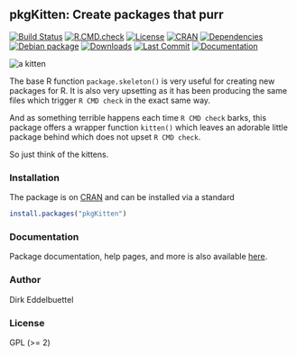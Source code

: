 ## pkgKitten: Create packages that purr 

[![Build Status](https://travis-ci.org/eddelbuettel/pkgkitten.svg)](https://travis-ci.org/eddelbuettel/pkgkitten) 
[![R.CMD.check](https://github.com/eddelbuettel/pkgkitten/workflows/R.CMD.check/badge.svg)](https://github.com/eddelbuettel/pkgkitten/actions?query=workflow%3AR.CMD.check)
[![License](https://img.shields.io/badge/license-GPL%20%28%3E=%202%29-brightgreen.svg?style=flat)](https://www.gnu.org/licenses/gpl-2.0.html) 
[![CRAN](https://www.r-pkg.org/badges/version/pkgKitten)](https://cran.r-project.org/package=pkgKitten) 
[![Dependencies](https://tinyverse.netlify.com/badge/pkgKitten)](https://cran.r-project.org/package=pkgKitten) 
[![Debian package](https://img.shields.io/debian/v/r-cran-pkgkitten/sid?color=brightgreen)](https://packages.debian.org/sid/r-cran-pkgkitten)
[![Downloads](https://cranlogs.r-pkg.org/badges/pkgKitten?color=brightgreen)](https://www.r-pkg.org/pkg/pkgKitten) 
[![Last Commit](https://img.shields.io/github/last-commit/eddelbuettel/pkgkitten)](https://github.com/eddelbuettel/pkgkitten)
[![Documentation](https://img.shields.io/badge/documentation-is_here-blue)](https://eddelbuettel.github.io/pkgkitten/)

![a kitten](http://2.bp.blogspot.com/-rUsj-zdsAls/UY81UzuYHsI/AAAAAAAAAJA/QMiiNxYuvdI/s1600/burmilla-kitten.png)

The base R function `package.skeleton()` is very useful for creating new
packages for R. It is also very upsetting as it has been producing the same
files which trigger `R CMD check` in the exact same way.

And as something terrible happens each time `R CMD check` barks, this package
offers a wrapper function `kitten()` which leaves an adorable little package
behind which does not upset `R CMD check`.

So just think of the kittens.

### Installation

The package is on [CRAN](https://cran.r-project.org) and can be installed
via a standard

```r
install.packages("pkgKitten")
```

### Documentation

Package documentation, help pages, and more is also available
[here](https://eddelbuettel.github.io/pkgkitten/).

### Author

Dirk Eddelbuettel

### License

GPL (>= 2)

